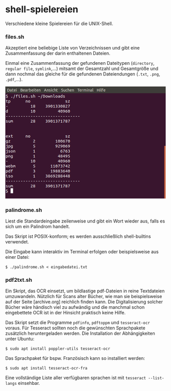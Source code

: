 # shell-spielereien

Verschiedene kleine Spielereien für die UNIX-Shell.

### files.sh
Akzeptiert eine beliebige Liste von Verzeichnissen und gibt eine Zusammenfassung der darin enthaltenen Dateien.

Einmal eine Zusammenfassung der gefundenen Dateitypen (`directory`, `regular file`, `symlink`,...) mitsamt der Gesamtzahl und Gesamtgröße und dann nochmal das gleiche für die gefundenen Dateiendungen (`.txt`, `.png`, `.pdf`,...).

![Ausgabe von files.sh](https://raw.githubusercontent.com/datenbauer/shell-spielereien/master/files-sh_demo.png)

### palindrome.sh
Liest die Standardeingabe zeilenweise und gibt ein Wort wieder aus, falls es sich um ein Palindrom handelt.

Das Skript ist POSIX-konform; es werden ausschließlich shell-builtins verwendet.

Die Eingabe kann interaktiv im Terminal erfolgen oder beispielsweise aus einer Datei:

```shell
$ ./palindrome.sh < eingabedatei.txt
```

### pdf2txt.sh
Ein Skript, das OCR einsetzt, um bildlastige pdf-Dateien in reine Textdateien umzuwandeln.  Nützlich für Scans alter Bücher, wie man sie beispielsweise auf der Seite [archive.org] reichlich finden kann. Die Digitalisierung solcher Bücher wäre händisch viel zu aufwändig und die manchmal schon eingebettete OCR ist in der Hinsicht praktisch keine Hilfe.

Das Skript setzt die Programme `pdfinfo`, `pdftoppm` und `tesseract-ocr` voraus. Für Tesseract sollten noch die gewünschten Sprachpakete zusätzlich heruntergeladen werden. Die Installation der Abhängigkeiten unter Ubuntu:
```
$ sudo apt install poppler-utils tesseract-ocr
```

Das Sprachpaket für bspw. Französisch kann so installiert werden:
```
$ sudo apt install tesseract-ocr-fra
```
Eine vollständige Liste aller verfügbaren sprachen ist mit `tesseract --list-langs` einsehbar.
